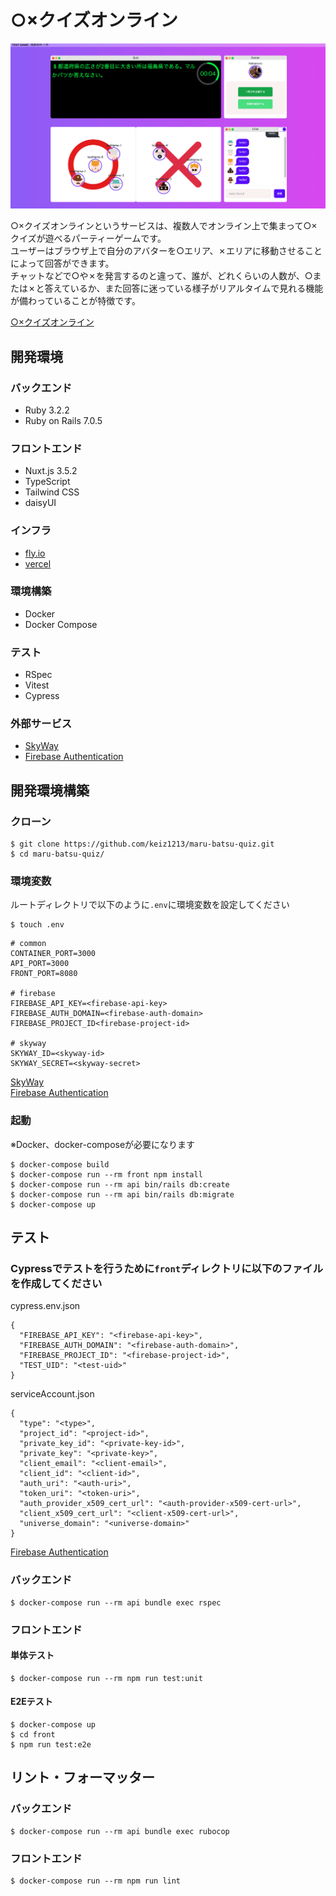 # ○×クイズオンライン

![demo](front/assets/images/demo1.png)

○×クイズオンラインというサービスは、複数人でオンライン上で集まって○×クイズが遊べるパーティーゲームです。  
ユーザーはブラウザ上で自分のアバターを○エリア、✗エリアに移動させることによって回答ができます。  
チャットなどで○や✗を発言するのと違って、誰が、どれくらいの人数が、○または✗と答えているか、また回答に迷っている様子がリアルタイムで見れる機能が備わっていることが特徴です。  

[○×クイズオンライン](https://www.marubatsu-quiz-online.com)
## 開発環境
### バックエンド
- Ruby 3.2.2
- Ruby on Rails 7.0.5

### フロントエンド
- Nuxt.js 3.5.2
- TypeScript
- Tailwind CSS
- daisyUI

### インフラ
- [fly.io](https://fly.io/)
- [vercel](https://vercel.com/)

### 環境構築
- Docker
- Docker Compose

### テスト
- RSpec
- Vitest
- Cypress

### 外部サービス
- [SkyWay](https://skyway.ntt.com/ja/)
- [Firebase Authentication](https://firebase.google.com/?hl=ja)

## 開発環境構築
### クローン
```
$ git clone https://github.com/keiz1213/maru-batsu-quiz.git
$ cd maru-batsu-quiz/
```
### 環境変数
ルートディレクトリで以下のように`.env`に環境変数を設定してください
```
$ touch .env
```
```
# common
CONTAINER_PORT=3000
API_PORT=3000
FRONT_PORT=8080

# firebase
FIREBASE_API_KEY=<firebase-api-key>
FIREBASE_AUTH_DOMAIN=<firebase-auth-domain>
FIREBASE_PROJECT_ID<firebase-project-id>

# skyway
SKYWAY_ID=<skyway-id>
SKYWAY_SECRET=<skyway-secret>
```
[SkyWay](https://skyway.ntt.com/ja/)  
[Firebase Authentication](https://firebase.google.com/?hl=ja)
### 起動
※Docker、docker-composeが必要になります
```
$ docker-compose build
$ docker-compose run --rm front npm install
$ docker-compose run --rm api bin/rails db:create
$ docker-compose run --rm api bin/rails db:migrate
$ docker-compose up
```

## テスト
### Cypressでテストを行うために`front`ディレクトリに以下のファイルを作成してください

 cypress.env.json
```
{
  "FIREBASE_API_KEY": "<firebase-api-key>",
  "FIREBASE_AUTH_DOMAIN": "<firebase-auth-domain>",
  "FIREBASE_PROJECT_ID": "<firebase-project-id>",
  "TEST_UID": "<test-uid>"
}
```
serviceAccount.json
```
{
  "type": "<type>",
  "project_id": "<project-id>",
  "private_key_id": "<private-key-id>",
  "private_key": "<private-key>",
  "client_email": "<client-email>",
  "client_id": "<client-id>",
  "auth_uri": "<auth-uri>",
  "token_uri": "<token-uri>",
  "auth_provider_x509_cert_url": "<auth-provider-x509-cert-url>",
  "client_x509_cert_url": "<client-x509-cert-url>",
  "universe_domain": "<universe-domain>"
}
```
[Firebase Authentication](https://firebase.google.com/?hl=ja)
### バックエンド
```
$ docker-compose run --rm api bundle exec rspec
```
### フロントエンド
#### 単体テスト
```
$ docker-compose run --rm npm run test:unit
```
#### E2Eテスト
```
$ docker-compose up
$ cd front
$ npm run test:e2e
```
## リント・フォーマッター
### バックエンド
```
$ docker-compose run --rm api bundle exec rubocop
```
### フロントエンド
```
$ docker-compose run --rm npm run lint
```
